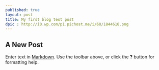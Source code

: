 ```yaml
---
published: true
layout: post
title: My first blog test post
dpic : http://i0.wp.com/p1.pichost.me/i/60/1844618.png
---
```



## A New Post

Enter text in [Markdown](http://daringfireball.net/projects/markdown/). Use the toolbar above, or click the **?** button for formatting help.